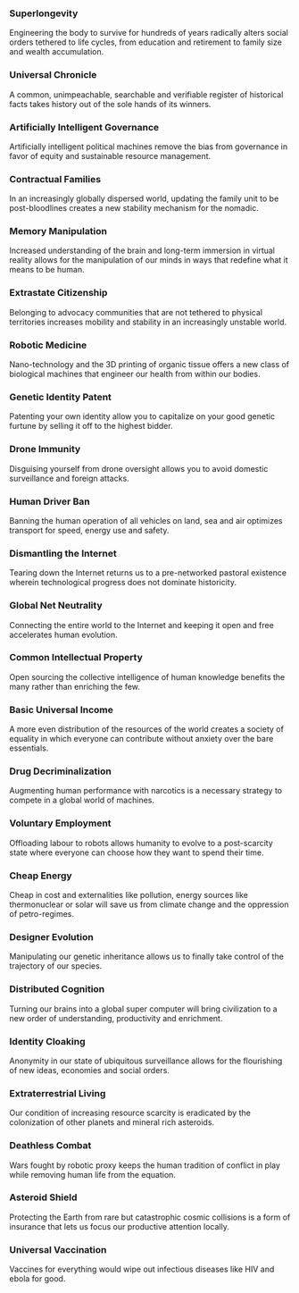 ### Superlongevity
Engineering the body to survive for hundreds of years radically alters social orders tethered to life cycles, from education and retirement to family size and wealth accumulation.

### Universal Chronicle
A common, unimpeachable, searchable and verifiable register of historical facts takes history out of the sole hands of its winners.

### Artificially Intelligent Governance
Artificially intelligent political machines remove the bias from governance in favor of equity and sustainable resource management.

### Contractual Families
In an increasingly globally dispersed world, updating the family unit to be post-bloodlines creates a new stability mechanism for the nomadic.

### Memory Manipulation
Increased understanding of the brain and long-term immersion in virtual reality allows for the manipulation of our minds in ways that redefine what it means to be human.

### Extrastate Citizenship
Belonging to advocacy communities that are not tethered to physical territories increases mobility and stability in an increasingly unstable world.

### Robotic Medicine
Nano-technology and the 3D printing of organic tissue offers a new class of biological machines that engineer our health from within our bodies.

### Genetic Identity Patent
Patenting your own identity allow you to capitalize on your good genetic furtune by selling it off to the highest bidder. 

### Drone Immunity
Disguising yourself from drone oversight allows you to avoid domestic surveillance and foreign attacks.

### Human Driver Ban
Banning the human operation of all vehicles on land, sea and air optimizes transport for speed, energy use and safety.

### Dismantling the Internet
Tearing down the Internet returns us to a pre-networked pastoral existence wherein technological progress does not dominate historicity.

### Global Net Neutrality
Connecting the entire world to the Internet and keeping it open and free accelerates human evolution.

### Common Intellectual Property
Open sourcing the collective intelligence of human knowledge benefits the many rather than enriching the few.

### Basic Universal Income
A more even distribution of the resources of the world creates a society of equality in which everyone can contribute without anxiety over the bare essentials.

### Drug Decriminalization
Augmenting human performance with narcotics is a necessary strategy to compete in a global world of machines.

### Voluntary Employment
Offloading labour to robots allows humanity to evolve to a post-scarcity state where everyone can choose how they want to spend their time.

### Cheap Energy
Cheap in cost and externalities like pollution, energy sources like thermonuclear or solar will save us from climate change and the oppression of petro-regimes.

### Designer Evolution
Manipulating our genetic inheritance allows us to finally take control of the trajectory of our species.

### Distributed Cognition
Turning our brains into a global super computer will bring civilization to a new order of understanding, productivity and enrichment.

### Identity Cloaking
Anonymity in our state of ubiquitous surveillance allows for the flourishing of new ideas, economies and social orders.

### Extraterrestrial Living
Our condition of increasing resource scarcity is eradicated by the colonization of other planets and mineral rich asteroids.

### Deathless Combat
Wars fought by robotic proxy keeps the human tradition of conflict in play while removing human life from the equation.

### Asteroid Shield
Protecting the Earth from rare but catastrophic cosmic collisions is a form of insurance that lets us focus our productive attention locally.

### Universal Vaccination
Vaccines for everything would wipe out infectious diseases like HIV and ebola for good.
